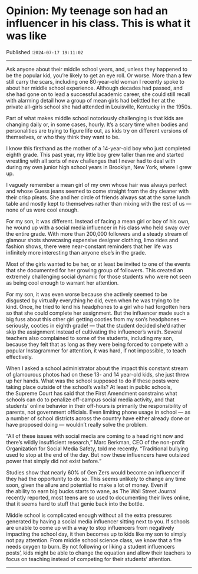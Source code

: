 # Opinion: My teenage son had an influencer in his class. This is what it was like

Published :`2024-07-17 19:11:02`

---

Ask anyone about their middle school years, and, unless they happened to be the popular kid, you’re likely to get an eye roll. Or worse. More than a few still carry the scars, including one 80-year-old woman I recently spoke to about her middle school experience. Although decades had passed, and she had gone on to lead a successful academic career, she could still recall with alarming detail how a group of mean girls had belittled her at the private all-girls school she had attended in Louisville, Kentucky in the 1950s.

Part of what makes middle school notoriously challenging is that kids are changing daily or, in some cases, hourly. It’s a scary time when bodies and personalities are trying to figure life out, as kids try on different versions of themselves, or who they think they want to be.

I know this firsthand as the mother of a 14-year-old boy who just completed eighth grade. This past year, my little boy grew taller than me and started wrestling with all sorts of new challenges that I never had to deal with during my own junior high school years in Brooklyn, New York, where I grew up.

I vaguely remember a mean girl of my own whose hair was always perfect and whose Guess jeans seemed to come straight from the dry cleaner with their crisp pleats. She and her circle of friends always sat at the same lunch table and mostly kept to themselves rather than mixing with the rest of us — none of us were cool enough.

For my son, it was different. Instead of facing a mean girl or boy of his own, he wound up with a social media influencer in his class who held sway over the entire grade. With more than 200,000 followers and a steady stream of glamour shots showcasing expensive designer clothing, limo rides and fashion shows, there were near-constant reminders that her life was infinitely more interesting than anyone else’s in the grade.

Most of the girls wanted to be her, or at least be invited to one of the events that she documented for her growing group of followers. This created an extremely challenging social dynamic for those students who were not seen as being cool enough to warrant her attention.

For my son, it was even worse because she actively seemed to be disgusted by virtually everything he did, even when he was trying to be kind. Once, he tried to lend his headphones to a girl who had forgotten hers so that she could complete her assignment. But the influencer made such a big fuss about this other girl getting cooties from my son’s headphones — seriously, cooties in eighth grade! — that the student decided she’d rather skip the assignment instead of cultivating the influencer’s wrath. Several teachers also complained to some of the students, including my son, because they felt that as long as they were being forced to compete with a popular Instagrammer for attention, it was hard, if not impossible, to teach effectively.

When I asked a school administrator about the impact this constant stream of glamourous photos had on these 13- and 14 year-old kids, she just threw up her hands. What was the school supposed to do if these posts were taking place outside of the school’s walls? At least in public schools, the Supreme Court has said that the First Amendment constrains what schools can do to penalize off-campus social media activity, and that students’ online behavior in their off-hours is primarily the responsibility of parents, not government officials. Even limiting phone usage in school — as a number of school districts across the country have either already done or have proposed doing — wouldn’t really solve the problem.

“All of these issues with social media are coming to a head right now and there’s wildly insufficient research,” Marc Berkman, CEO of the non-profit Organization for Social Media Safety, told me recently. “Traditional bullying used to stop at the end of the day. But now these influencers have outsized power that simply did not exist before.”

Studies show that nearly 60% of Gen Zers would become an influencer if they had the opportunity to do so. This seems unlikely to change any time soon, given the allure and potential to make a lot of money. Even if the ability to earn big bucks starts to wane, as The Wall Street Journal recently reported, most teens are so used to documenting their lives online, that it seems hard to stuff that genie back into the bottle.

Middle school is complicated enough without all the extra pressures generated by having a social media influencer sitting next to you. If schools are unable to come up with a way to stop influencers from negatively impacting the school day, it then becomes up to kids like my son to simply not pay attention. From middle school science class, we know that a fire needs oxygen to burn. By not following or liking a student influencers posts’, kids might be able to change the equation and allow their teachers to focus on teaching instead of competing for their students’ attention.

---

